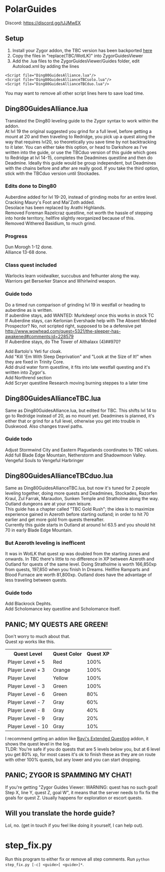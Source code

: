 # PolarGuides
Discord: https://discord.gg/tJJMwEX

## Setup
1. Install your Zygor addon, the TBC version has been backported [here](https://www.reddit.com/r/wowservers/comments/6c9b2z/335_wrath_zygor_downgrade_to_243/)  
2. Copy the files in "replace(TBC/WotLK)" into ZygorGuidesViewer  
3. Add the .lua files to the ZygorGuidesViewer/Guides folder, edit Autoload.xml by adding the lines
```
<Script file="Ding80GuidesAlliance.lua"/>
<Script file="Ding80GuidesAllianceTBCsolo.lua"/>
<Script file="Ding80GuidesAllianceTBCduo.lua"/>
```
You may want to remove all other script lines here to save load time.


## Ding80GuidesAlliance.lua
Translated the Ding80 leveling guide to the Zygor syntax to work within the addon.  
At lvl 19 the original suggested you grind for a full level, before getting a mount at 20 and then traveling to Redridge, you pick up a quest along the way that requires lvl20, so theoretically you save time by not backtracking to it later.
You can either take this option, or head to Darkshore as I've written into the guide, or use the TBCduo version of this guide which goes to Redridge at lvl 14-15, completes the Deadmines questline and then do Deadmine. Ideally this guide would be group independent, but Deadmines with the chains before and after are really good.
If you take the third option, stick with the TBCduo version until Stockades.

### Edits done to Ding80
Auberdine added for lvl 19-20, instead of grinding mobs for an entire level.  
Cracking Maury's Foot and Mai'Zoth added.  
Desolace has been replaced by Arathi Highlands.  
Removed Foreman Razelcraz questline, not worth the hassle of stepping into horde territory, hellfire slightly reorganized because of this.  
Removed Withered Basidium, to much grind.  

### Progress
Dun Morogh 1-12 done.  
Alliance 13-68 done.  

### Class quest included
Warlocks learn voidwalker, succubus and felhunter along the way.  
Warriors get Berserker Stance and Whirlwind weapon.  

### Guide todo
Do a timed run comparison of grinding lvl 19 in westfall or heading to auberdine as is written.  
If auberdine stays, add WANTED: Murkdeep! once this works in stock TC  
If Auberdine stays, can Kerlonian Evershade help with The Absent Minded Prospector? No, not scripted right, supposed to be a defensive pet http://www.wowhead.com/quest=5321/the-sleeper-has-awakened#comments:id=228579  
If Auberdine stays, do The Tower of Althalaxx (4)##970?  

Add Bartolo's Yeti fur cloak.  
Add "Kill 'Em With Sleep Deprivation" and "Look at the Size of It!" when they are fixed in Trinity Core.  
Add druid water form questline, it fits into late westfall questing and it's written into Zygor's.  
Add Northrend section  
Add Scryer questline
Research moving burning steppes to a later time

## Ding80GuidesAllianceTBC.lua
Same as Ding80GuidesAlliance.lua, but edited for TBC. This shifts lvl 14 to go to Redridge instead of 20, as no mount yet.
Deadmines is planned, it's either that or grind for a full level, otherwise you get into trouble in Duskwood.
Also changes travel paths.

### Guide todo
Adjust Stormwind City and Eastern Plaguelands coordinates to TBC values.
Add full Blade Edge Mountain, Netherstorm and Shadowmoon Valley.
Vengeful Souls to Vengeful Harbringer

## Ding80GuidesAllianceTBCduo.lua
Same as Ding80GuidesAllianceTBC.lua, but now it's tuned for 2 people leveling together, doing more quests and Deadmines, Stockades, Razorfen Kraul, Zul Farrak, Maraudon, Sunken Temple and Stratholme along the way. Outland dungeons are at your own leisure.  
This guide has a chapter called "TBC Gold Rush"; the idea is to maximize experience gained in Azeroth before starting outland; in order to hit 70 earlier and get more gold from quests thereafter.  
Currently this guide starts in Outland at around lvl 63.5 and you should hit 70 in early Blade Edge Mountain.  

### But Azeroth leveling is inefficent
It was in WotLK that quest xp was doubled from the starting zones and onwards. In TBC there's little to no difference in XP between Azeroth and Outland for quests of the same level.
Doing Stratholme is worth 166,850xp from quests, 197,850 when you finish In Dreams. Hellfire Ramparts and Blood Furnace are worth 81,800xp.
Outland does have the advantage of less traveling between quests.

### Guide todo
Add Blackrock Dephts.  
Add Scholomance key questline and Scholomance itself.

## PANIC; MY QUESTS ARE GREEN!
Don't worry to much about that.  
Quest xp works like this.
<table>
	<tr>
		<th>Quest Level</th>
		<th>Quest Color</th>
		<th>Quest XP</th>
	</tr>
	<tr>
		<td>Player Level + 5</td>
		<td>Red</td>
		<td>100%</td>
	</tr>
	<tr>
		<td>Player Level + 3</th>
		<td>Orange</td>
		<td>100%</th>
	</tr>
	<tr>
		<td>Player Level</th>
		<td>Yellow</td>
		<td>100%</th>
	</tr>
	<tr>
		<td>Player Level - 3</th>
		<td>Green</td>
		<td>100%</th>
	</tr>
	<tr>
		<td>Player Level - 6</th>
		<td>Green</td>
		<td>80%</th>
	</tr>
	<tr>
		<td>Player Level - 7</th>
		<td>Gray</td>
		<td>60%</th>
	</tr>
	<tr>
		<td>Player Level - 8</th>
		<td>Gray</td>
		<td>40%</th>
	</tr>
	<tr>
		<td>Player Level - 9</th>
		<td>Gray</td>
		<td>20%</th>
	</tr>
	<tr>
		<td>Player Level - 10</th>
		<td>Gray</td>
		<td>10%</th>
	</tr>
</table>

I recommend getting an addon like  [Bayi's Extended Questlog](https://www.wowace.com/projects/bayis-extended-questlog) addon, it shows the quest level in the log.  
TLDR: You're safe if you do quests that are 5 levels below you, but at 6 level you get 80% xp, for most cases it's ok to finish these as they are on route with other 100% quests, but any lower and you can start dropping.

## PANIC; ZYGOR IS SPAMMING MY CHAT!
If you're getting "Zygor Guides Viewer: WARNING: quest has no such goal! Step X, line Y, quest Z, goal W", it means that the server needs to fix fix the goals for quest Z. Usually happens for exploration or escort quests.

## Will you translate the horde guide?
Lol, no. (get in touch if you feel like doing it yourself, I can help out).

# step_fix.py
Run this program to either fix or remove all step comments.
Run `python step_fix.py [-c] <guide>[ <guide>]*`.